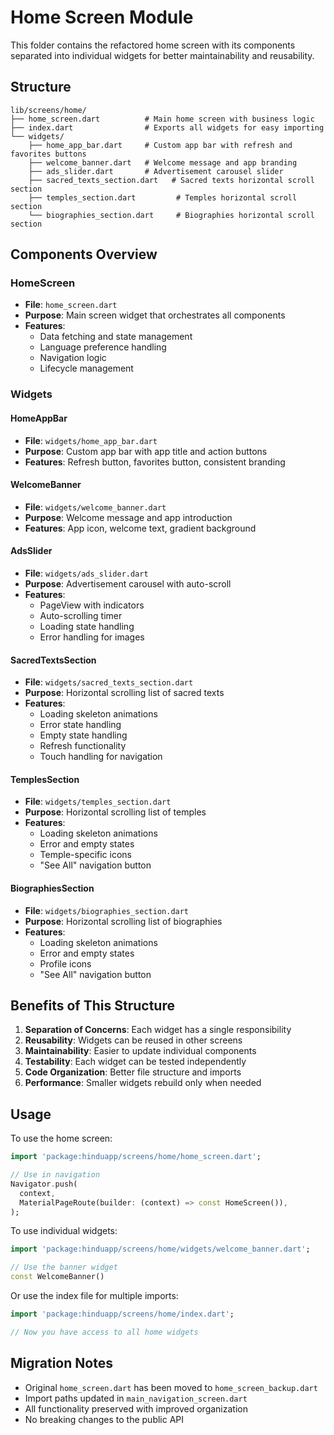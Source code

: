 # Home Screen Module

This folder contains the refactored home screen with its components separated into individual widgets for better maintainability and reusability.

## Structure

```
lib/screens/home/
├── home_screen.dart          # Main home screen with business logic
├── index.dart                # Exports all widgets for easy importing
└── widgets/
    ├── home_app_bar.dart     # Custom app bar with refresh and favorites buttons
    ├── welcome_banner.dart   # Welcome message and app branding
    ├── ads_slider.dart       # Advertisement carousel slider
    ├── sacred_texts_section.dart   # Sacred texts horizontal scroll section
    ├── temples_section.dart         # Temples horizontal scroll section
    └── biographies_section.dart     # Biographies horizontal scroll section
```

## Components Overview

### HomeScreen
- **File**: `home_screen.dart`
- **Purpose**: Main screen widget that orchestrates all components
- **Features**: 
  - Data fetching and state management
  - Language preference handling
  - Navigation logic
  - Lifecycle management

### Widgets

#### HomeAppBar
- **File**: `widgets/home_app_bar.dart`
- **Purpose**: Custom app bar with app title and action buttons
- **Features**: Refresh button, favorites button, consistent branding

#### WelcomeBanner
- **File**: `widgets/welcome_banner.dart`
- **Purpose**: Welcome message and app introduction
- **Features**: App icon, welcome text, gradient background

#### AdsSlider
- **File**: `widgets/ads_slider.dart`
- **Purpose**: Advertisement carousel with auto-scroll
- **Features**: 
  - PageView with indicators
  - Auto-scrolling timer
  - Loading state handling
  - Error handling for images

#### SacredTextsSection
- **File**: `widgets/sacred_texts_section.dart`
- **Purpose**: Horizontal scrolling list of sacred texts
- **Features**: 
  - Loading skeleton animations
  - Error state handling
  - Empty state handling
  - Refresh functionality
  - Touch handling for navigation

#### TemplesSection
- **File**: `widgets/temples_section.dart`
- **Purpose**: Horizontal scrolling list of temples
- **Features**: 
  - Loading skeleton animations
  - Error and empty states
  - Temple-specific icons
  - "See All" navigation button

#### BiographiesSection
- **File**: `widgets/biographies_section.dart`
- **Purpose**: Horizontal scrolling list of biographies
- **Features**: 
  - Loading skeleton animations
  - Error and empty states
  - Profile icons
  - "See All" navigation button

## Benefits of This Structure

1. **Separation of Concerns**: Each widget has a single responsibility
2. **Reusability**: Widgets can be reused in other screens
3. **Maintainability**: Easier to update individual components
4. **Testability**: Each widget can be tested independently
5. **Code Organization**: Better file structure and imports
6. **Performance**: Smaller widgets rebuild only when needed

## Usage

To use the home screen:

```dart
import 'package:hinduapp/screens/home/home_screen.dart';

// Use in navigation
Navigator.push(
  context,
  MaterialPageRoute(builder: (context) => const HomeScreen()),
);
```

To use individual widgets:

```dart
import 'package:hinduapp/screens/home/widgets/welcome_banner.dart';

// Use the banner widget
const WelcomeBanner()
```

Or use the index file for multiple imports:

```dart
import 'package:hinduapp/screens/home/index.dart';

// Now you have access to all home widgets
```

## Migration Notes

- Original `home_screen.dart` has been moved to `home_screen_backup.dart`
- Import paths updated in `main_navigation_screen.dart`
- All functionality preserved with improved organization
- No breaking changes to the public API
